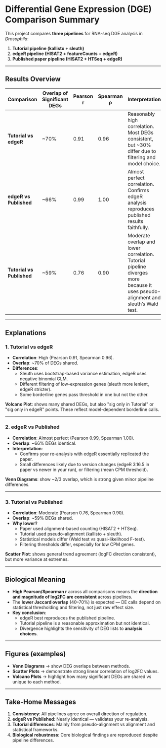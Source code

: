 # Differential Gene Expression (DGE) Comparison Summary

This project compares **three pipelines** for RNA-seq DGE analysis in *Drosophila*:  

1. **Tutorial pipeline (kallisto + sleuth)**  
2. **edgeR pipeline (HISAT2 + featureCounts + edgeR)**  
3. **Published paper pipeline (HISAT2 + HTSeq + edgeR)**  

---

## Results Overview

| Comparison               | Overlap of Significant DEGs | Pearson r | Spearman ρ | Interpretation |
|--------------------------|-----------------------------|-----------|------------|----------------|
| **Tutorial vs edgeR**    | ~70%                        | 0.91      | 0.96       | Reasonably high correlation. Most DEGs consistent, but ~30% differ due to filtering and model choice. |
| **edgeR vs Published**   | ~66%                        | 0.99      | 1.00       | Almost perfect correlation. Confirms edgeR analysis reproduces published results faithfully. |
| **Tutorial vs Published**| ~59%                        | 0.76      | 0.90       | Moderate overlap and lower correlation. Tutorial pipeline diverges more because it uses pseudo-alignment and sleuth’s Wald test. |

---

## Explanations

### 1. **Tutorial vs edgeR**
- **Correlation**: High (Pearson 0.91, Spearman 0.96).  
- **Overlap**: ~70% of DEGs shared.  
- **Differences**:  
  - Sleuth uses bootstrap-based variance estimation, edgeR uses negative binomial GLM.  
  - Different filtering of low-expression genes (sleuth more lenient, edgeR stricter).  
  - Some borderline genes pass threshold in one but not the other.  

**Volcano Plot**: shows many shared DEGs, but also "sig only in Tutorial" or "sig only in edgeR" points. These reflect model-dependent borderline calls.

---

### 2. **edgeR vs Published**
- **Correlation**: Almost perfect (Pearson 0.99, Spearman 1.00).  
- **Overlap**: ~66% DEGs identical.  
- **Interpretation**:  
  - Confirms your re-analysis with edgeR essentially replicated the paper.  
  - Small differences likely due to version changes (edgeR 3.16.5 in paper vs newer in your run), or filtering (mean CPM threshold).  

**Venn Diagrams**: show ~2/3 overlap, which is strong given minor pipeline differences.

---

### 3. **Tutorial vs Published**
- **Correlation**: Moderate (Pearson 0.76, Spearman 0.90).  
- **Overlap**: ~59% DEGs shared.  
- **Why lower?**  
  - Paper used alignment-based counting (HISAT2 + HTSeq).  
  - Tutorial used pseudo-alignment (kallisto + sleuth).  
  - Statistical models differ (Wald test vs quasi-likelihood F-test).  
  - Filtering thresholds differ, especially for low CPM genes.  

**Scatter Plot**: shows general trend agreement (logFC direction consistent), but more variance at extremes.

---

## Biological Meaning

- **High Pearson/Spearman r** across all comparisons means the **direction and magnitude of log2FC are consistent** across pipelines.  
- The **lower Jaccard overlap** (40–70%) is expected — DE calls depend on statistical thresholding and filtering, not just raw effect size.  
- **Key conclusion**:  
  - edgeR best reproduces the published pipeline.  
  - Tutorial pipeline is a reasonable approximation but not identical.  
  - Divergence highlights the sensitivity of DEG lists to **analysis choices**.

---

## Figures (examples)

- **Venn Diagrams** → show DEG overlaps between methods.  
- **Scatter Plots** → demonstrate strong linear correlation of log2FC values.  
- **Volcano Plots** → highlight how many significant DEGs are shared vs unique to each method.  

---

## Take-Home Messages
1. **Consistency**: All pipelines agree on overall direction of regulation.  
2. **edgeR vs Published**: Nearly identical — validates your re-analysis.  
3. **Tutorial differences**: Mainly from pseudo-alignment vs alignment and statistical frameworks.  
4. **Biological robustness**: Core biological findings are reproduced despite pipeline differences.  
